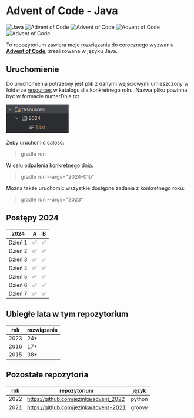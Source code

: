 # Advent of Code - Java

![Java](https://img.shields.io/badge/Language-Java-blue.svg)
![Advent of Code](https://img.shields.io/badge/Advent%20of%20Code-2024-pink)
![Advent of Code](https://img.shields.io/badge/Advent%20of%20Code-2023-cyan)
![Advent of Code](https://img.shields.io/badge/Advent%20of%20Code-2015-yellow)
![Advent of Code](https://img.shields.io/badge/Advent%20of%20Code-2016-green)

To repozytorium zawiera moje rozwiązania do corocznego wyzwania **[Advent of Code](https://adventofcode.com/)**,
zrealizowane w języku Java.

## Uruchomienie

Do uruchomienia potrzebny jest plik z danymi wejściowymi umieszczony w folderze
[resources](src/main/resources) w katalogu dla konkretnego roku. Nazwa pliku powinna być w formacie numerDnia.txt

![img.png](img.png)

Żeby uruchomić całość:
> gradle run

W celu odpalenia konkretnego dnia:
> gradle run --args="2024-01b"

Można także uruchomić wszystkie dostępne zadania z konkretnego roku:
> gradle run --args="2023"

## Postępy 2024

| 2024    | A | B |
|---------|---|---|
| Dzień 1 | ✅ | ✅ |
| Dzień 2 | ✅ | ✅ |
| Dzień 3 | ✅ | ✅ |
| Dzień 4 | ✅ | ✅ |
| Dzień 5 | ✅ | ✅ |
| Dzień 6 | ✅ | ✅ |
| Dzień 7 | ✅ | ✅ |

## Ubiegłe lata w tym repozytorium

| rok  | rozwiązania |
|------|-------------|
| 2023 | 24*         |
| 2016 | 17*         |
| 2015 | 38*         |

## Pozostałe repozytoria

| rok  | repozytorium                           | język  |
|------|----------------------------------------|--------|
| 2022 | https://github.com/jezinka/advent_2022 | python |
| 2021 | https://github.com/jezinka/advent-2021 | groovy |



